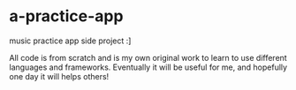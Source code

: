 # a-practice-app

music practice app side project :]

All code is from scratch and is my own original work to learn to use different languages and frameworks. Eventually it will be useful for me, and hopefully one day it will helps others!
